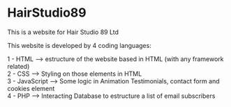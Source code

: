 # HairStudio89
This is a website for Hair Studio 89 Ltd

This website is developed by 4 coding languages:

1 - HTML --> estructure of the website based in HTML (with any framework related) <br>
2 - CSS --> Styling on those elements in HTML <br>
3 - JavaScript --> Some logic in Animation Testimonials, contact form and cookies element <br>
4 - PHP --> Interacting Database to estructure a list of email subscribers <br>
